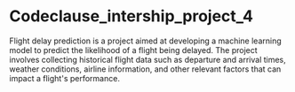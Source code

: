 # Codeclause_intership_project_4
Flight delay prediction is a project aimed at developing a machine learning model to predict the likelihood of a flight being delayed. The project involves collecting historical flight data such as departure and arrival times, weather conditions, airline information, and other relevant factors that can impact a flight's performance.
